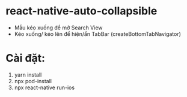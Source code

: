 # react-native-auto-collapsible

- Mẫu kéo xuống để mở Search View
- Kéo xuống/ kéo lên để hiện/ẩn TabBar (createBottomTabNavigator)

# Cài đặt:
1. yarn install
2. npx pod-install
3. npx react-native run-ios
